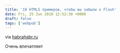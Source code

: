 ```yaml
---
title: '10 HTML5 примеров, чтобы вы забыли о Flash'
date: Fri, 25 Jun 2010 12:52:30 +0000
draft: false
tags: ['webpub']
---
```



via [habrahabr.ru](http://habrahabr.ru/blogs/webdev/97443/)

Очень впечатляет